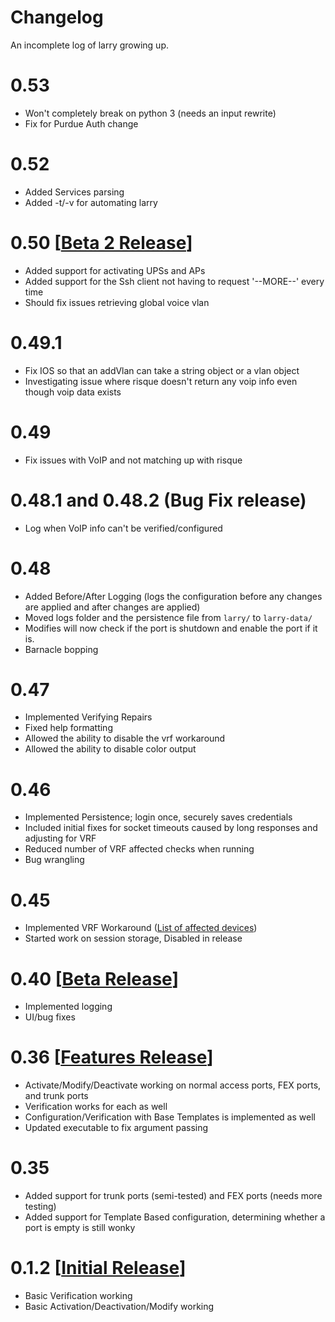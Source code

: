 # Changelog

An incomplete log of larry growing up.

# 0.53
- Won't completely break on python 3 (needs an input rewrite)
- Fix for Purdue Auth change

# 0.52
- Added Services parsing
- Added -t/-v for automating larry

# 0.50 [[Beta 2 Release](https://github.com/Changer098/larry/releases/tag/0.50)]
- Added support for activating UPSs and APs
- Added support for the Ssh client not having to request '--MORE--' every time
- Should fix issues retrieving global voice vlan

# 0.49.1
- Fix IOS so that an addVlan can take a string object or a vlan object
- Investigating issue where risque doesn't return any voip info even though voip data exists

# 0.49
- Fix issues with VoIP and not matching up with risque

# 0.48.1 and 0.48.2 (Bug Fix release)
- Log when VoIP info can't be verified/configured

# 0.48
- Added Before/After Logging (logs the configuration before any changes are applied and after changes are applied)
- Moved logs folder and the persistence file from ```larry/``` to ```larry-data/```
- Modifies will now check if the port is shutdown and enable the port if it is.
- Barnacle bopping

# 0.47
- Implemented Verifying Repairs
- Fixed help formatting
- Allowed the ability to disable the vrf workaround
- Allowed the ability to disable color output

# 0.46
- Implemented Persistence; login once, securely saves credentials
- Included initial fixes for socket timeouts caused by long responses and adjusting for VRF
- Reduced number of VRF affected checks when running
- Bug wrangling

# 0.45

- Implemented VRF Workaround ([List of affected devices](https://1drv.ms/x/s!Am7FgEBKIICGia17HGoi-OeXzGaIHw))
- Started work on session storage, Disabled in release

# 0.40 [[Beta Release](https://github.com/Changer098/larry/releases/tag/0.40)]

- Implemented logging
- UI/bug fixes

# 0.36 [[Features Release](https://github.com/Changer098/larry/releases/tag/0.36)]

- Activate/Modify/Deactivate working on normal access ports, FEX ports, and trunk ports
- Verification works for each as well
- Configuration/Verification with Base Templates is implemented as well
- Updated executable to fix argument passing

# 0.35

- Added support for trunk ports (semi-tested) and FEX ports (needs more testing)
- Added support for Template Based configuration, determining whether a port is empty is still wonky

# 0.1.2 [[Initial Release](https://github.com/Changer098/larry/releases/tag/0.1.2)]

- Basic Verification working
- Basic Activation/Deactivation/Modify working
